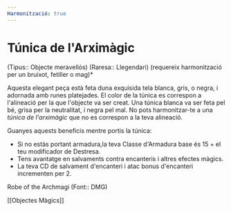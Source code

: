 ```yaml
---
Harmonització: true
---
```

# Túnica de l'Arximàgic

(Tipus:: Objecte meravellós) (Raresa:: Llegendari) (requereix harmonització per un bruixot, fetiller o mag)*

Aquesta elegant peça està feta duna exquisida tela blanca, gris, o negra, i adornada amb runes platejades. El color de la túnica es correspon a l'alineació per la que l'objecte va ser creat. Una túnica blanca va ser feta pel bé, grisa per la neutralitat, i negra pel mal. No pots harmonitzar-te a una *túnica de l'arximàgic* que no es correspon a la teva alineació.

Guanyes aquests beneficis mentre portis la túnica:

- Si no estàs portant armadura,la teva Classe d'Armadura base és 15 + el teu modificador de Destresa.
- Tens avantatge en salvaments contra encanteris i altres efectes màgics.
- La teva CD de salvament d'encanteri i atac bonus d'encanteri incrementen per 2.

Robe of the Archmagi (Font:: DMG)

[[Objectes Màgics]]